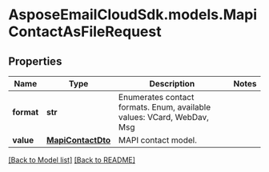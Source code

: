 # AsposeEmailCloudSdk.models.MapiContactAsFileRequest
## Properties
Name | Type | Description | Notes
------------ | ------------- | ------------- | -------------
**format** | **str** | Enumerates contact formats. Enum, available values: VCard, WebDav, Msg | 
**value** | [**MapiContactDto**](MapiContactDto.md) | MAPI contact model.              | 



[[Back to Model list]](Models.md) [[Back to README]](README.md)


